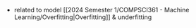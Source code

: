 - related to model [[2024 Semester 1/COMPSCI361 - Machine Learning/Overfitting|Overfitting]] & underfitting